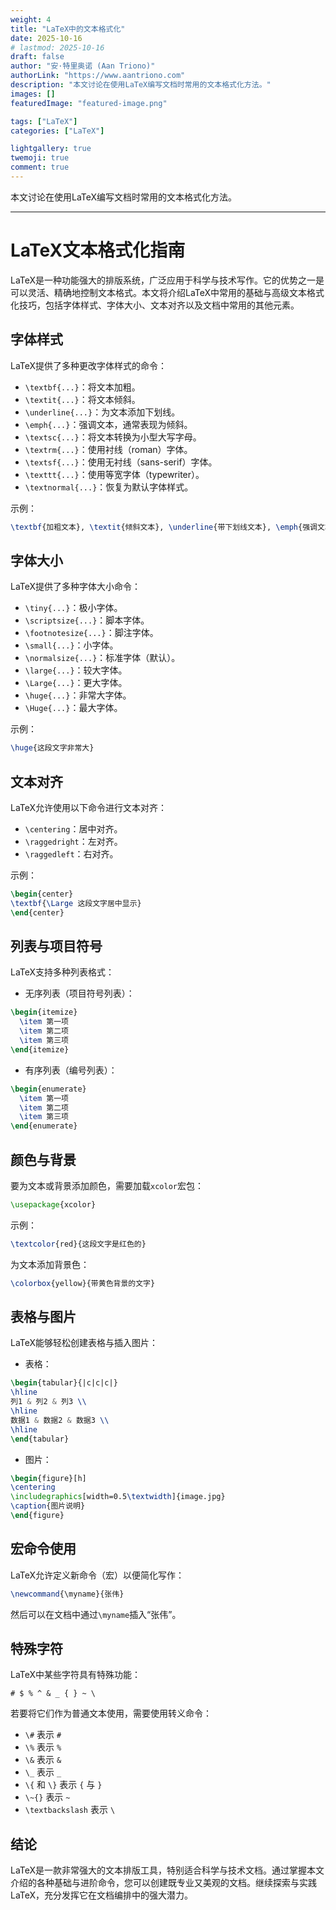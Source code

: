 ```yaml
---
weight: 4
title: "LaTeX中的文本格式化"
date: 2025-10-16
# lastmod: 2025-10-16
draft: false
author: "安·特里奥诺 (Aan Triono)"
authorLink: "https://www.aantriono.com"
description: "本文讨论在使用LaTeX编写文档时常用的文本格式化方法。"
images: []
featuredImage: "featured-image.png"

tags: ["LaTeX"]
categories: ["LaTeX"]

lightgallery: true
twemoji: true
comment: true
---
```


本文讨论在使用LaTeX编写文档时常用的文本格式化方法。

---

<!--more-->

# LaTeX文本格式化指南

LaTeX是一种功能强大的排版系统，广泛应用于科学与技术写作。它的优势之一是可以灵活、精确地控制文本格式。本文将介绍LaTeX中常用的基础与高级文本格式化技巧，包括字体样式、字体大小、文本对齐以及文档中常用的其他元素。

## 字体样式

LaTeX提供了多种更改字体样式的命令：

- `\textbf{...}`：将文本加粗。
- `\textit{...}`：将文本倾斜。
- `\underline{...}`：为文本添加下划线。
- `\emph{...}`：强调文本，通常表现为倾斜。
- `\textsc{...}`：将文本转换为小型大写字母。
- `\textrm{...}`：使用衬线（roman）字体。
- `\textsf{...}`：使用无衬线（sans-serif）字体。
- `\texttt{...}`：使用等宽字体（typewriter）。
- `\textnormal{...}`：恢复为默认字体样式。

示例：

```latex
\textbf{加粗文本}, \textit{倾斜文本}, \underline{带下划线文本}, \emph{强调文本}, \textsc{小型大写文本}.
```

## 字体大小

LaTeX提供了多种字体大小命令：

- `\tiny{...}`：极小字体。
- `\scriptsize{...}`：脚本字体。
- `\footnotesize{...}`：脚注字体。
- `\small{...}`：小字体。
- `\normalsize{...}`：标准字体（默认）。
- `\large{...}`：较大字体。
- `\Large{...}`：更大字体。
- `\huge{...}`：非常大字体。
- `\Huge{...}`：最大字体。

示例：

```latex
\huge{这段文字非常大}
```

## 文本对齐

LaTeX允许使用以下命令进行文本对齐：

- `\centering`：居中对齐。
- `\raggedright`：左对齐。
- `\raggedleft`：右对齐。

示例：

```latex
\begin{center}
\textbf{\Large 这段文字居中显示}
\end{center}
```

## 列表与项目符号

LaTeX支持多种列表格式：

- 无序列表（项目符号列表）：

```latex
\begin{itemize}
  \item 第一项
  \item 第二项
  \item 第三项
\end{itemize}
```

- 有序列表（编号列表）：

```latex
\begin{enumerate}
  \item 第一项
  \item 第二项
  \item 第三项
\end{enumerate}
```

## 颜色与背景

要为文本或背景添加颜色，需要加载`xcolor`宏包：

```latex
\usepackage{xcolor}
```

示例：

```latex
\textcolor{red}{这段文字是红色的}
```

为文本添加背景色：

```latex
\colorbox{yellow}{带黄色背景的文字}
```

## 表格与图片

LaTeX能够轻松创建表格与插入图片：

- 表格：

```latex
\begin{tabular}{|c|c|c|}
\hline
列1 & 列2 & 列3 \\
\hline
数据1 & 数据2 & 数据3 \\
\hline
\end{tabular}
```

- 图片：

```latex
\begin{figure}[h]
\centering
\includegraphics[width=0.5\textwidth]{image.jpg}
\caption{图片说明}
\end{figure}
```

## 宏命令使用

LaTeX允许定义新命令（宏）以便简化写作：

```latex
\newcommand{\myname}{张伟}
```

然后可以在文档中通过`\myname`插入“张伟”。

## 特殊字符

LaTeX中某些字符具有特殊功能：

`# $ % ^ & _ { } ~ \`

若要将它们作为普通文本使用，需要使用转义命令：

- `\#` 表示 `#`
- `\%` 表示 `%`
- `\&` 表示 `&`
- `\_` 表示 `_`
- `\{` 和 `\}` 表示 `{` 与 `}`
- `\~{}` 表示 `~`
- `\textbackslash` 表示 `\`

## 结论

LaTeX是一款非常强大的文本排版工具，特别适合科学与技术文档。通过掌握本文介绍的各种基础与进阶命令，您可以创建既专业又美观的文档。继续探索与实践LaTeX，充分发挥它在文档编排中的强大潜力。
